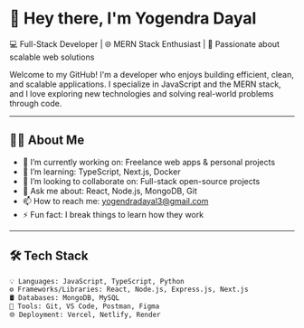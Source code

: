 <!-- GitHub Profile README for Yogendra Dayal -->

# 👋 Hey there, I'm Yogendra Dayal

💻 Full-Stack Developer | 🌐 MERN Stack Enthusiast | 🚀 Passionate about scalable web solutions

Welcome to my GitHub! I'm a developer who enjoys building efficient, clean, and scalable applications. I specialize in JavaScript and the MERN stack, and I love exploring new technologies and solving real-world problems through code.

---

## 🧑‍💻 About Me

- 🔭 I’m currently working on: Freelance web apps & personal projects
- 🌱 I’m learning: TypeScript, Next.js, Docker
- 👯 I’m looking to collaborate on: Full-stack open-source projects
- 💬 Ask me about: React, Node.js, MongoDB, Git
- 📫 How to reach me: [yogendradayal3@gmail.com](mailto:yogendradayal3@gmail.com)
- ⚡ Fun fact: I break things to learn how they work

---

## 🛠️ Tech Stack

```bash
💡 Languages: JavaScript, TypeScript, Python  
⚙️ Frameworks/Libraries: React, Node.js, Express.js, Next.js  
🛢️ Databases: MongoDB, MySQL  
🔧 Tools: Git, VS Code, Postman, Figma  
🌐 Deployment: Vercel, Netlify, Render

